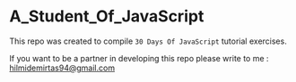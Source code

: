 # A_Student_Of_JavaScript

This repo was created to compile `30 Days Of JavaScript` tutorial exercises. 

If you want to be a partner in developing this repo please write to me : hilmidemirtas94@gmail.com

